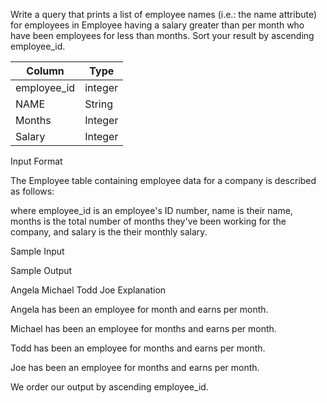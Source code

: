 Write a query that prints a list of employee names (i.e.: the name attribute) for employees in Employee having a salary greater than  per month who have been employees for less than  months. Sort your result by ascending employee_id.

|  Column | Type |
|-------|-----|
| employee_id  | integer |
| NAME | String   |
| Months  | Integer  |
| Salary |  Integer |



Input Format

The Employee table containing employee data for a company is described as follows:



where employee_id is an employee's ID number, name is their name, months is the total number of months they've been working for the company, and salary is the their monthly salary.

Sample Input



Sample Output

Angela
Michael
Todd
Joe
Explanation

Angela has been an employee for  month and earns  per month.

Michael has been an employee for  months and earns  per month.

Todd has been an employee for  months and earns  per month.

Joe has been an employee for  months and earns  per month.

We order our output by ascending employee_id.
